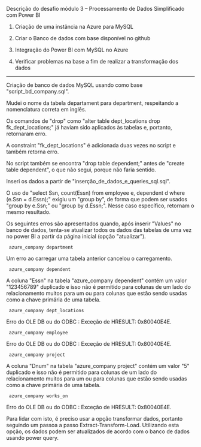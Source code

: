 Descrição do desafio módulo 3 – Processamento de Dados Simplificado com Power BI

1. Criação de uma instância na Azure para MySQL

2. Criar o Banco de dados com base disponível no github

3. Integração do Power BI com MySQL no Azure

4. Verificar problemas na base a fim de realizar a transformação dos dados

---------------------------------------------------------------------------------------------------------------------------------
Criação de banco de dados MySQL usando como base "script_bd_company.sql".

Mudei o nome da tabela departament para department, respeitando a nomenclatura correta em inglês.

Os comandos de "drop" como "alter table dept_locations drop fk_dept_locations;" já haviam sido aplicados às tabelas e, portanto, retornaram erro.

A constraint "fk_dept_locations" é adicionada duas vezes no script e também retorna erro.

No script também se encontra "drop table dependent;" antes de "create table dependent", o que não segui, porque não faria sentido. 

Inseri os dados a partir de "inserção_de_dados_e_queries_sql.sql".

O uso de "select Ssn, count(Essn) from employee e, dependent d where (e.Ssn = d.Essn);" exigiu um "group by", de forma que podem ser usados "group by e.Ssn;" ou "group by d.Essn;". Nesse caso específico, retornam o mesmo resultado.

Os seguintes erros são apresentados quando, após inserir "Values" no banco de dados, tenta-se atualizar todos os dados das tabelas de uma vez no power BI a partir da página inicial (opção "atualizar").
   
     azure_company department
Um erro ao carregar uma tabela anterior cancelou o carregamento.

     azure_company dependent
A coluna "Essn" na tabela "azure_company dependent" contém um valor "123456789" duplicado e isso não é permitido para colunas de um lado do relacionamento muitos para um ou para colunas que estão sendo usadas como a chave primária de uma tabela.

     azure_company dept_locations
Erro do OLE DB ou do ODBC : Exceção de HRESULT: 0x80040E4E.

     azure_company employee
Erro do OLE DB ou do ODBC : Exceção de HRESULT: 0x80040E4E.

     azure_company project
A coluna "Dnum" na tabela "azure_company project" contém um valor "5" duplicado e isso não é permitido para colunas de um lado do relacionamento muitos para um ou para colunas que estão sendo usadas como a chave primária de uma tabela.

     azure_company works_on
Erro do OLE DB ou do ODBC : Exceção de HRESULT: 0x80040E4E.

Para lidar com isto, é preciso usar a opção transformar dados, portanto seguindo um passoa a passo Extract-Transform-Load. Utilizando esta opção, os dados podem ser atualizados de acordo com o banco de dados usando power query.
